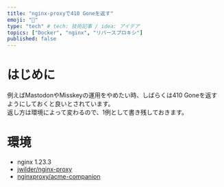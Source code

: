 ```yaml
---
title: "nginx-proxyで410 Goneを返す"
emoji: "🐋"
type: "tech" # tech: 技術記事 / idea: アイデア
topics: ["Docker", "nginx", "リバースプロキシ"]
published: false
---
```

# はじめに
例えばMastodonやMisskeyの運用をやめたい時、しばらくは410 Goneを返すようにしておくと良いとされています。  
返し方は環境によって変わるので、1例として書き残しておきます。  
 # 環境
-  nginx 1.23.3
- [jwilder/nginx-proxy](https://hub.docker.com/r/jwilder/nginx-proxy)
- [nginxproxy/acme-companion](https://hub.docker.com/r/nginxproxy/acme-companion)
